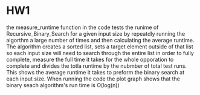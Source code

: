 # HW1
the measure_runtime function in the code tests the runime of Recursive_Binary_Search for a given input size by repeatdly running the algorthm a large number of times and then calculating the average runtime. The algorithm creates a sorted list, sets a target element outside of that list so each input size will need to search through the entire list in order to fully complete, measure the full time it takes for the whole opporation to complete and divides the totla runtime by the nubmber of total test runs. This shows the average runtime it takes to preform the binary search at each input size. When running the code the plot graph shows that the binary seach algorithm's run time is O(log(n))
